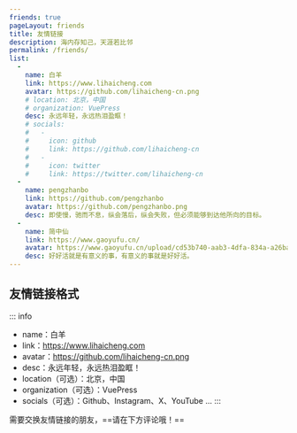 ```yaml
---
friends: true
pageLayout: friends
title: 友情链接
description: 海内存知己，天涯若比邻
permalink: /friends/
list:
  -
    name: 白羊
    link: https://www.lihaicheng.com
    avatar: https://github.com/lihaicheng-cn.png
    # location: 北京，中国
    # organization: VuePress
    desc: 永远年轻，永远热泪盈眶！
    # socials:
    #   -
    #     icon: github
    #     link: https://github.com/lihaicheng-cn
    #   -
    #     icon: twitter
    #     link: https://twitter.com/lihaicheng-cn
  -
    name: pengzhanbo
    link: https://github.com/pengzhanbo
    avatar: https://github.com/pengzhanbo.png
    desc: 即使慢，驰而不息，纵会落后，纵会失败，但必须能够到达他所向的目标。
  - 
    name: 简中仙
    link: https://www.gaoyufu.cn/
    avatar: https://www.gaoyufu.cn/upload/cd53b740-aab3-4dfa-834a-a26ba3148663.png
    desc: 好好活就是有意义的事，有意义的事就是好好活。
---
```



## 友情链接格式

::: info

- name：白羊
- link：https://www.lihaicheng.com
- avatar：https://github.com/lihaicheng-cn.png
- desc：永远年轻，永远热泪盈眶！
- location（可选）：北京，中国
- organization（可选）：VuePress
- socials（可选）：Github、Instagram、X、YouTube ...
:::

需要交换友情链接的朋友，==请在下方评论哦！==
